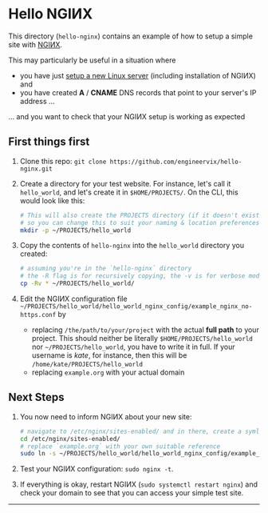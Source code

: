 # Hello NGIИX

This directory (`hello-nginx`) contains an example of how to setup a simple site with [NGIИX](https://www.nginx.com/).

This may particularly be useful in a situation where

- you have just [setup a new Linux server](https://github.com/engineervix/ubuntu-server-setup/tree/feature/mailjet) (including installation of NGIИX) and
- you have created **A** / **CNAME** DNS records that point to your server's IP address ...

... and you want to check that your NGIИX setup is working as expected

## First things first

1. Clone this repo: `git clone https://github.com/engineervix/hello-nginx.git`
2. Create a directory for your test website. For instance, let's call it `hello_world`, and let's create it in `$HOME/PROJECTS/`. On the CLI, this would look like this:

    ```bash
    # This will also create the PROJECTS directory (if it doesn't exist) in your $HOME directory,
    # so you can change this to suit your naming & location preferences
    mkdir -p ~/PROJECTS/hello_world
    ```

3. Copy the contents of `hello-nginx` into the `hello_world` directory you created:

    ```bash
    # assuming you're in the `hello-nginx` directory
    # the -R flag is for recursively copying, the -v is for verbose mode
    cp -Rv * ~/PROJECTS/hello_world/
    ```

4. Edit the NGIИX configuration file `~/PROJECTS/hello_world/hello_world_nginx_config/example_nginx_no-https.conf` by
    - replacing `/the/path/to/your/project` with the actual **full path** to your project. This should neither be literally `$HOME/PROJECTS/hello_world` nor `~/PROJECTS/hello_world`, you have to write it in full. If your username is *kate*, for instance, then this will be `/home/kate/PROJECTS/hello_world`
    - replacing `example.org` with your actual domain

## Next Steps

1. You now need to inform NGIИX about your new site:

    ```bash
    # navigate to /etc/nginx/sites-enabled/ and in there, create a symlink to your new site's NGIИX configuration
    cd /etc/nginx/sites-enabled/
    # replace `example.org` with your own suitable reference
    sudo ln -s ~/PROJECTS/hello_world/hello_world_nginx_config/example_nginx_no-https.conf example.org
    ```

2. Test your NGIИX configuration: `sudo nginx -t`.
3. If everything is okay, restart NGIИX (`sudo systemctl restart nginx`) and check your domain to see that you can access your simple test site.

---
